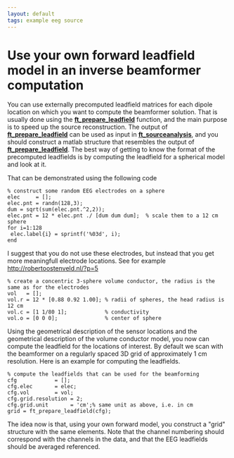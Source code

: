 ```yaml
---
layout: default
tags: example eeg source
---
```


# Use your own forward leadfield model in an inverse beamformer computation

You can use externally precomputed leadfield matrices for each dipole location on which you want to compute the beamformer solution. That is usually done using the **[ft_prepare_leadfield](/reference/ft_prepare_leadfield)** function, and the main purpose is to speed up the source reconstruction. The output of **[ft_prepare_leadfield](/reference/ft_prepare_leadfield)** can be used as input in **[ft_sourceanalysis](/reference/ft_sourceanalysis)**, and you should construct a matlab structure that resembles the output of **[ft_prepare_leadfield](/reference/ft_prepare_leadfield)**. The best way of getting to know the format of the precomputed leadfields is by computing the leadfield for a spherical model and look at it.

That can be demonstrated using the following code

    % construct some random EEG electrodes on a sphere
    elec     = [];
    elec.pnt = randn(128,3);
    dum = sqrt(sum(elec.pnt.^2,2));
    elec.pnt = 12 * elec.pnt ./ [dum dum dum];  % scale them to a 12 cm sphere
    for i=1:128
     elec.label{i} = sprintf('%03d', i);
    end
 
I suggest that you do not use these electrodes, but instead that 
you get more meaningfull electrode locations. See for example http://robertoostenveld.nl/?p=5

    % create a concentric 3-sphere volume conductor, the radius is the same as for the electrodes
    vol   = [];
    vol.r = 12 * [0.88 0.92 1.00]; % radii of spheres, the head radius is 12 cm
    vol.c = [1 1/80 1];            % conductivity
    vol.o = [0 0 0];               % center of sphere

Using the geometrical description of the sensor locations and the geometrical description of the volume conductor model, you now can compute the leadfield for the locations of interest. By default we scan with the beamformer on a regularly spaced 3D grid of approximately 1 cm resolution. Here is an example for computing the leadfields.

    % compute the leadfields that can be used for the beamforming
    cfg            = [];
    cfg.elec       = elec;
    cfg.vol        = vol;
    cfg.grid.resolution = 2;  
    cfg.grid.unit       = 'cm';% same unit as above, i.e. in cm
    grid = ft_prepare_leadfield(cfg);

The idea now is that, using your own forward model, you construct a "grid" structure with the same elements. Note that the channel numbering should correspond with the channels in the data, and that the EEG leadfields should be averaged referenced.

